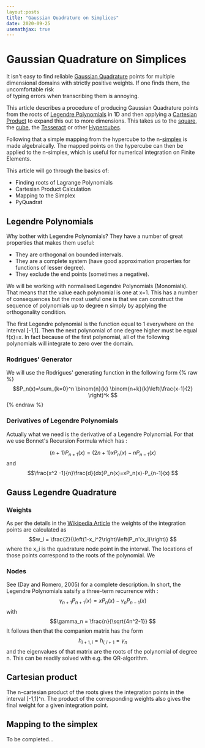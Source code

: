 ```yaml
---
layout:posts
title: "Gaussian Quadrature on Simplices"
date: 2020-09-25
usemathjax: true
---
```


# Gaussian Quadrature on Simplices 

It isn't easy to find reliable [Gaussian Quadrature](https://en.wikipedia.org/wiki/Gaussian_quadrature) points 
for multiple dimensional domains with strictly positive weights.  If one finds them, the uncomfortable risk  
of typing errors when transcribing them is annoying. 

This article describes a procedure of producing Gaussian Quadrature points from the roots of 
[Legendre Polynomials](https://en.wikipedia.org/wiki/Legendre_polynomials) in 1D and then applying a 
[Cartesian Product](https://en.wikipedia.org/wiki/Cartesian_product) to expand this out to more dimensions. This
takes us to the [square](https://en.wikipedia.org/wiki/Square), the [cube](https://en.wikipedia.org/wiki/Cube),
the [Tesseract](https://en.wikipedia.org/wiki/Tesseract) or other [Hypercubes](https://en.wikipedia.org/wiki/Hypercube).

Following that a simple mapping from the hypercube to the n-[simplex](https://en.wikipedia.org/wiki/Simplex) is made 
algebraically.  The mapped points on the hypercube can then be applied to the n-simplex, which is useful for numerical
integration on Finite Elements.

This article will go through the basics of:
 - Finding roots of Lagrange Polynomials
 - Cartesian Product Calculation
 - Mapping to the Simplex
 - PyQuadrat
 
## Legendre Polynomials
Why bother with Legendre Polynomials? They have a number of great properties that makes them useful:
  * They are orthogonal on bounded intervals.
  * They are a complete system (have good approximation properties for functions of lesser degree).
  * They exclude the end points (sometimes a negative).
  
We will be working with normalised Legendre Polynomials (Monomials).  That means that the value each polynomial is one at x=1. 
This has a number of consequences but the most useful one is that we can construct the sequence of polynomials up to degree n 
simply by applying the orthogonality condition. 

The first Legendre polynomial is the function equal to 1 everywhere on the interval [-1,1]. Then the next polynomial of one degree
higher must be equal f(x)=x.  In fact because of the first polynomial, all of the following polynomials will integrate to zero over
the domain. 

### Rodrigues' Generator
We will use the Rodrigues' generating function in the following form
{% raw %}
$$P_n(x)=\sum_{k=0}^n \binom{n}{k} \binom{n+k}{k}\left(\frac{x-1}{2} \right)^k
$$
{% endraw %}

### Derivatives of Legendre Polynomials
Actually what we need is the derivative of a Legendre Polynomial.  For that we use Bonnet's Recursion Formula which has :

$$(n+1)P_{n+1}(x) = (2n+1)xP_n(x)-nP_{n-1}(x)
$$
and 
$$\frac{x^2 -1}{n}\frac{d}{dx}P_n(x)=xP_n(x)-P_{n-1}(x)
$$

## Gauss Legendre Quadrature
### Weights
As per the details in the [Wikipedia Article](https://en.wikipedia.org/wiki/Gaussian_quadrature#Gauss%E2%80%93Legendre_quadrature) 
the weights of the integration points are calculated as 
$$w_i = \frac{2}{\left(1-x_i^2\right)\left(P_n'(x_i)\right)}
$$
where the x_i is the quadrature node point in the interval. The locations of those points correspond to the roots of the polynomial. We 

### Nodes
See (Day and Romero, 2005) for a complete description.  In short, the Legendre Polynomials satsify a three-term recurrence with :
$$\gamma_{n+1}P_{n+1}(x)=xP_n(x)-\gamma_nP_{n-1}(x)
$$
with 
$$\gamma_n = \frac{n}{\sqrt{4n^2-1}}
$$
It follows then that the companion matrix has the form
$$h_{i+1,i}=h_{i,i+1}=\gamma_n 
$$
and the eigenvalues of that matrix are the roots of the polynomial of degree n. This can be readily solved with e.g. the QR-algorithm. 

## Cartesian product
The n-cartesian product of the roots gives the integration points in the interval [-1,1]^n. The product of the corresponding weights also gives the final weight for a given integration point. 

## Mapping to the simplex
To be completed...

